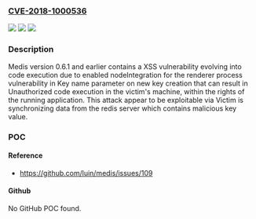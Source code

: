 ### [CVE-2018-1000536](https://cve.mitre.org/cgi-bin/cvename.cgi?name=CVE-2018-1000536)
![](https://img.shields.io/static/v1?label=Product&message=n%2Fa&color=blue)
![](https://img.shields.io/static/v1?label=Version&message=n%2Fa&color=blue)
![](https://img.shields.io/static/v1?label=Vulnerability&message=n%2Fa&color=brighgreen)

### Description

Medis version 0.6.1 and earlier contains a XSS vulnerability evolving into code execution due to enabled nodeIntegration for the renderer process vulnerability in Key name parameter on new key creation that can result in Unauthorized code execution in the victim's machine, within the rights of the running application. This attack appear to be exploitable via Victim is synchronizing data from the redis server which contains malicious key value.

### POC

#### Reference
- https://github.com/luin/medis/issues/109

#### Github
No GitHub POC found.

